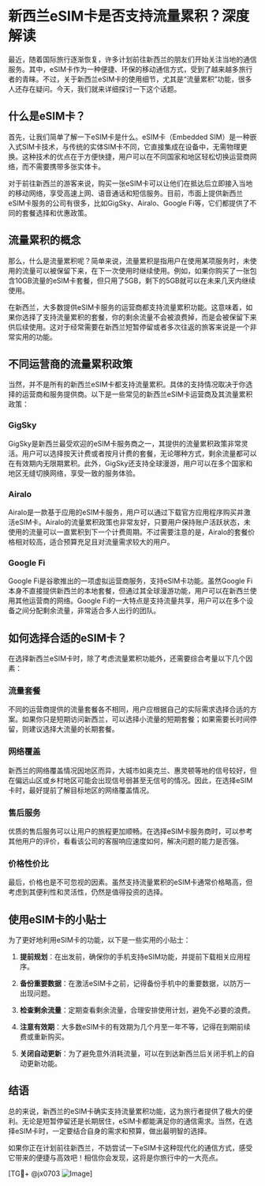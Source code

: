# 新西兰eSIM卡是否支持流量累积？深度解读

最近，随着国际旅行逐渐恢复，许多计划前往新西兰的朋友们开始关注当地的通信服务。其中，eSIM卡作为一种便捷、环保的移动通信方式，受到了越来越多旅行者的青睐。不过，关于新西兰eSIM卡的使用细节，尤其是“流量累积”功能，很多人还存在疑问。今天，我们就来详细探讨一下这个话题。

## 什么是eSIM卡？

首先，让我们简单了解一下eSIM卡是什么。eSIM卡（Embedded SIM）是一种嵌入式SIM卡技术，与传统的实体SIM卡不同，它直接集成在设备中，无需物理更换。这种技术的优点在于方便快捷，用户可以在不同国家和地区轻松切换运营商网络，而不需要携带多张实体卡。

对于前往新西兰的游客来说，购买一张eSIM卡可以让他们在抵达后立即接入当地的移动网络，享受高速上网、语音通话和短信服务。目前，市面上提供新西兰eSIM卡服务的公司有很多，比如GigSky、Airalo、Google Fi等，它们都提供了不同的套餐选择和优惠政策。

## 流量累积的概念

那么，什么是流量累积呢？简单来说，流量累积是指用户在使用某项服务时，未使用的流量可以被保留下来，在下一次使用时继续使用。例如，如果你购买了一张包含10GB流量的eSIM卡套餐，但只用了5GB，剩下的5GB就可以在未来几天内继续使用。

在新西兰，大多数提供eSIM卡服务的运营商都支持流量累积功能。这意味着，如果你选择了支持流量累积的套餐，你的剩余流量不会被浪费掉，而是会被保留下来供后续使用。这对于经常需要在新西兰短暂停留或者多次往返的旅客来说是一个非常实用的功能。

## 不同运营商的流量累积政策

当然，并不是所有的新西兰eSIM卡都支持流量累积。具体的支持情况取决于你选择的运营商和服务提供商。以下是一些常见的新西兰eSIM卡运营商及其流量累积政策：

### GigSky
GigSky是新西兰最受欢迎的eSIM卡服务商之一，其提供的流量累积政策非常灵活。用户可以选择按天计费或者按月计费的套餐，无论哪种方式，剩余流量都可以在有效期内无限期累积。此外，GigSky还支持全球漫游，用户可以在多个国家和地区无缝切换网络，享受一致的服务体验。

### Airalo
Airalo是一款基于应用的eSIM卡服务，用户可以通过下载官方应用程序购买并激活eSIM卡。Airalo的流量累积政策也非常友好，只要用户保持账户活跃状态，未使用的流量可以一直累积到下一个计费周期。不过需要注意的是，Airalo的套餐价格相对较高，适合预算充足且对流量需求较大的用户。

### Google Fi
Google Fi是谷歌推出的一项虚拟运营商服务，支持eSIM卡功能。虽然Google Fi本身不直接提供新西兰的本地套餐，但通过其全球漫游功能，用户可以在新西兰使用其他运营商的网络。Google Fi的一大特点是支持流量共享，用户可以在多个设备之间分配剩余流量，非常适合多人出行的团队。

## 如何选择合适的eSIM卡？

在选择新西兰eSIM卡时，除了考虑流量累积功能外，还需要综合考量以下几个因素：

### 流量套餐
不同的运营商提供的流量套餐各不相同，用户应根据自己的实际需求选择合适的方案。如果你只是短期访问新西兰，可以选择小流量的短期套餐；如果需要长时间停留，则建议选择大流量的长期套餐。

### 网络覆盖
新西兰的网络覆盖情况因地区而异，大城市如奥克兰、惠灵顿等地的信号较好，但在偏远山区或乡村地区可能会出现信号弱甚至无信号的情况。因此，在选择eSIM卡时，最好提前了解目标地区的网络覆盖情况。

### 售后服务
优质的售后服务可以让用户的旅程更加顺畅。在选择eSIM卡服务商时，可以参考其他用户的评价，看看该公司的客服响应速度如何，解决问题的能力是否强。

### 价格性价比
最后，价格也是不可忽视的因素。虽然支持流量累积的eSIM卡通常价格略高，但考虑到其便利性和灵活性，仍然是值得投资的选择。

## 使用eSIM卡的小贴士

为了更好地利用eSIM卡的功能，以下是一些实用的小贴士：

1. **提前规划**：在出发前，确保你的手机支持eSIM功能，并提前下载相关应用程序。
   
2. **备份重要数据**：在激活eSIM卡之前，记得备份手机中的重要数据，以防万一出现问题。

3. **检查剩余流量**：定期查看剩余流量，合理安排使用计划，避免不必要的浪费。

4. **注意有效期**：大多数eSIM卡的有效期为几个月至一年不等，记得在到期前续费或重新购买。

5. **关闭自动更新**：为了避免意外消耗流量，可以在到达新西兰后关闭手机上的自动更新功能。

## 结语

总的来说，新西兰的eSIM卡确实支持流量累积功能，这为旅行者提供了极大的便利。无论是短暂停留还是长期居住，eSIM卡都能满足你的通信需求。当然，在选择eSIM卡时，一定要结合自身的需求和预算，做出最明智的选择。

如果你正在计划前往新西兰，不妨尝试一下eSIM卡这种现代化的通信方式，感受它带来的便捷与高效吧！相信你会发现，这将是你旅行中的一大亮点。

[TG💪+ @jx0703 ![Image](https://github.com/user-attachments/assets/dbca1d08-cadb-493c-b0ec-ad6f7a83f270)]